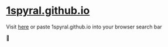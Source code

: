 # [1spyral.github.io](1spyral.github.io)
Visit [here](1spyral.github.io) or paste 1spyral.github.io into your browser search bar

🙂
